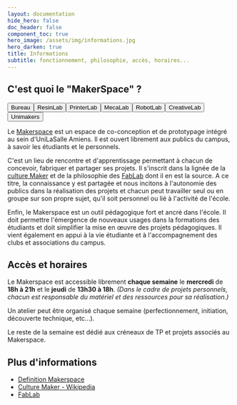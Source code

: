 ```yaml
---
layout: documentation
hide_hero: false
doc_header: false
component_toc: true
hero_image: /assets/img/informations.jpg
hero_darken: true
title: Informations
subtitle: fonctionnement, philosophie, accès, horaires...
---
```


## C'est quoi le "MakerSpace" ?

<model-viewer src="/assets/3d/EPI2-4 - Makerspace - 02 - Simples Volumes.glb" ar ar-modes="webxr scene-viewer quick-look" camera-controls shadow-intensity="1.68" camera-orbit="-20.04deg 51.08deg 64.68m" field-of-view="22.98deg">
    <button class="Hotspot" slot="hotspot-1" data-position="6.193030378495454m 2.5m 3.7898285088421986m" data-normal="0m 1m 0m" data-visibility-attribute="visible">
        <div class="HotspotAnnotation">Bureau</div>
    </button><button class="Hotspot" slot="hotspot-2" data-position="12.467982602918411m 2.5m 3.985026989659886m" data-normal="0m 1m 0m" data-visibility-attribute="visible">
        <div class="HotspotAnnotation">ResinLab</div>
    </button><button class="Hotspot" slot="hotspot-4" data-position="1.546261544949933m 2.5m -7.693876148510135m" data-normal="0m 1m 0m" data-visibility-attribute="visible">
        <div class="HotspotAnnotation">PrinterLab</div>
    </button><button class="Hotspot" slot="hotspot-5" data-position="1.4899743563741628m 2.5m 3.3472940345437046m" data-normal="0m 1m 0m" data-visibility-attribute="visible">
        <div class="HotspotAnnotation">MecaLab</div>
    </button><button class="Hotspot" slot="hotspot-6" data-position="-8.923311236485663m 2.5m 3.2332405907411683m" data-normal="0m 1m 0m" data-visibility-attribute="visible">
        <div class="HotspotAnnotation">RobotLab</div>
    </button><button class="Hotspot" slot="hotspot-7" data-position="-14.124997396084499m 2.499999999999993m 3.527443327634824m" data-normal="0m 1m 0m" data-visibility-attribute="visible">
        <div class="HotspotAnnotation">CreativeLab</div>
    </button><button class="Hotspot" slot="hotspot-8" data-position="-2.0089794282240554m 2.5m 2.011047578051304m" data-normal="0m 1m 0m" data-visibility-attribute="visible">
        <div class="HotspotAnnotation">Unimakers</div>
    </button>
    <div class="progress-bar hide" slot="progress-bar">
        <div class="update-bar"></div>
    </div>
</model-viewer>

Le [Makerspace](https://fr.wikipedia.org/wiki/Makerspace) est un espace de co-conception et de prototypage intégré au sein d'UniLaSalle Amiens. Il est ouvert librement aux publics du campus, à savoir les étudiants et le personnels. 

C'est un lieu de rencontre et d'apprentissage permettant à chacun de concevoir, fabriquer et partager ses projets. Il s'inscrit dans la lignée de la [culture Maker](https://fr.wikipedia.org/wiki/Culture_maker) et de la philosophie des [FabLab](https://fr.wikipedia.org/wiki/Fab_lab) dont il en est la source. A ce titre, la connaissance y est partagée et nous incitons à l'autonomie des publics dans la réalisation des projets et chacun peut travailler seul ou en groupe sur son propre sujet, qu'il soit personnel ou lié à l'activité de l'école.

Enfin, le Makerspace est un outil pédagogique fort et ancré dans l'école. Il doit permettre l'émergence de nouveaux usages dans la formations des étudiants et doit simplifier la mise en œuvre des projets pédagogiques. Il vient également en appui à la vie étudiante et à l'accompagnement des clubs et associations du campus. 

## Accès et horaires

Le Makerspace est accessible librement **chaque semaine** le **mercredi** de **18h à 21h** et le **jeudi** de **13h30 à 18h**. *(Dans le cadre de projets personnels, chacun est responsable du matériel et des ressources pour sa réalisation.)*

Un atelier peut être organisé chaque semaine (perfectionnement, initiation, découverte technique, etc...).

Le reste de la semaine est dédié aux créneaux de TP et projets associés au Makerspace.

## Plus d'informations

- [Definition Makerspace](https://fr.wikipedia.org/wiki/Makerspace)
- [Culture Maker - Wikipedia](https://fr.wikipedia.org/wiki/Culture_maker)
- [FabLab](https://fr.wikipedia.org/wiki/Fab_lab)